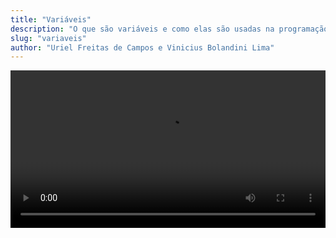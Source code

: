 ```yaml
---
title: "Variáveis"
description: "O que são variáveis e como elas são usadas na programação"
slug: "variaveis"
author: "Uriel Freitas de Campos e Vinicius Bolandini Lima"
---
```

<video controls width="100%">
    <source src="/variaveis.mp4" type="video/mp4" />
    Your browser does not support the video tag.
</video>
